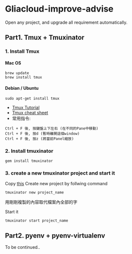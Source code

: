 # Gliacloud-improve-advise

Open any project, and upgrade all requirement automatically.

## Part1. Tmux + Tmuxinator

### 1. Install Tmux

#### Mac OS


```
brew update
brew install tmux
```

#### Debian / Ubuntu

```
sudo apt-get install tmux
```

* [Tmux Tutorial](https://www.youtube.com/watch?v=nD6g-rM5Bh0&list=PLbkWnfz63JbWlZSq964DCMW64dM06_qht)
* [Tmux cheat sheet](https://gist.github.com/henrik/1967800/)
* 常用指令:
```
Ctrl + F 後, 按鍵盤上下左右 (在不同的Pane中移動)
Ctrl + F 後, 按d (暫時離開這個window)
Ctrl + F 後, 按z (將當前Panel縮放)
```

### 2. Install tmuxinator

```
gem install tmuxinator
```

### 3. create a new tmuxinator project and start it

Copy [this](https://github.com/JMCFTW/Gliacloud-tmux-workflow/blob/master/tmuxinator_project_studio.txt/)
Create new project by follwing command
```
tmuxinator new project_name
```
用剛剛複製的內容取代檔案內全部的字

Start it 
```
tmuxinator start project_name
```


## Part2. pyenv + pyenv-virtualenv

To be continued..
